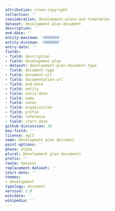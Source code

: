 ```yaml
---
attribution: crown-copyright
collection: ''
consideration: development-plans-and-timetables
dataset: development-plan-document
description: ''
end-date: ''
entity-maximum: '4999999'
entity-minimum: '4900000'
entry-date: ''
fields:
- field: description
- field: development-plan
- dataset: development-plan-document-type
  field: document-type
- field: document-url
- field: documentation-url
- field: end-date
- field: entity
- field: entry-date
- field: name
- field: notes
- field: organisation
- field: prefix
- field: reference
- field: start-date
github-discussion: 26
key-field: ''
licence: ogl3
name: Development plan document
paint-options: ''
phase: alpha
plural: Development plan documents
prefix: ''
realm: dataset
replacement-dataset: ''
start-date: ''
themes:
- development
typology: document
version: 1.0
wikidata: ''
wikipedia: ''
---
```

